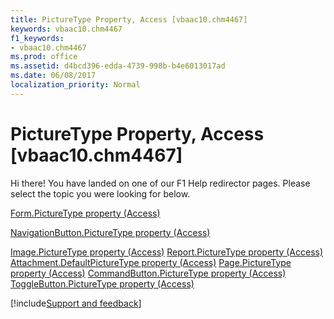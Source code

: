 ```yaml
---
title: PictureType Property, Access [vbaac10.chm4467]
keywords: vbaac10.chm4467
f1_keywords:
- vbaac10.chm4467
ms.prod: office
ms.assetid: d4bcd396-edda-4739-998b-b4e6013017ad
ms.date: 06/08/2017
localization_priority: Normal
---
```



# PictureType Property, Access [vbaac10.chm4467]

Hi there! You have landed on one of our F1 Help redirector pages. Please select the topic you were looking for below.

[Form.PictureType property (Access)](http://msdn.microsoft.com/library/93d3b9e4-ca7d-5f21-81b7-24270532dfa2%28Office.15%29.aspx)

[NavigationButton.PictureType property (Access)](http://msdn.microsoft.com/library/deba650f-b365-3092-40df-3c5e6ed836ab%28Office.15%29.aspx)

[Image.PictureType property (Access)](http://msdn.microsoft.com/library/873fdf85-bbd5-98d3-c8f0-4b1994ed0a85%28Office.15%29.aspx)
[Report.PictureType property (Access)](http://msdn.microsoft.com/library/96a8ab1c-42d2-2322-927f-4b2cf8822c56%28Office.15%29.aspx)
[Attachment.DefaultPictureType property (Access)](http://msdn.microsoft.com/library/77032908-5b98-7072-1e53-520485580746%28Office.15%29.aspx)
[Page.PictureType property (Access)](http://msdn.microsoft.com/library/113e63ec-a2d9-bd5e-8a49-82fd92339cb8%28Office.15%29.aspx)
[CommandButton.PictureType property (Access)](http://msdn.microsoft.com/library/a835b294-4de1-b948-e59c-a7e9c3a4f9ae%28Office.15%29.aspx)
[ToggleButton.PictureType property (Access)](http://msdn.microsoft.com/library/b9fafc70-9398-9b22-8d3f-ae0d05671aae%28Office.15%29.aspx)

[!include[Support and feedback](~/includes/feedback-boilerplate.md)]